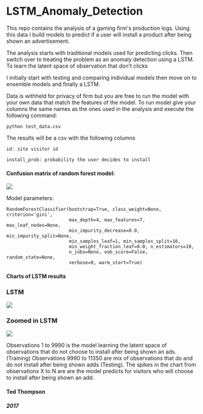 # LSTM_Anomaly_Detection

This repo contains the analysis of a gaming firm's production logs.
Using this data I build models to predict if a user will install a product after being shown an advertisement.

The analysis starts with traditional models used for predicting clicks. Then switch over to treating the problem as an anomaly detection using a LSTM.
To learn the latent space of observation that don't clicks

I initially start with testing and comparing individual models then move on to ensemble models and finally a LSTM.

Data is withheld for privacy of firm but you are free to run the model with your own data that match the features of the model.
To run model give your columns the same names as the ones used in the analysis and execute the following command:

```python test_data.csv```

The results will be a csv with the following columns

```
id: site visitor id

install_prob: probability the user decides to install
```



#### Confusion matrix of random forest model:

![](assets/cm.png)

Model parameters:

```
RandomForestClassifier(bootstrap=True, class_weight=None, criterion='gini',
                       max_depth=4, max_features=7, max_leaf_nodes=None,
                       min_impurity_decrease=0.0, min_impurity_split=None,
                       min_samples_leaf=1, min_samples_split=10,
                       min_weight_fraction_leaf=0.0, n_estimators=10,
                       n_jobs=None, oob_score=False, random_state=None,
                       verbose=0, warm_start=True)
```

#### Charts of LSTM results

### LSTM
![](assets/lstm.png)
### Zoomed in LSTM
![](assets/zlstm.png)

Observations 1 to 9990  is the model learning the latent space of observations that do not choose to install after being shown an ads. (Training)
Observations 9990 to 11350 are mix of observations that do and do not install after being shown adds (Testing).
The spikes in the chart from observations X to N are are the model predicts for visitors who will choose to install after being shown an add.


#### Ted Thompson

##### 2017
